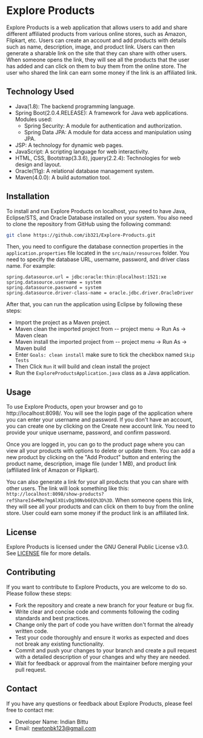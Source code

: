 # Explore Products

Explore Products is a web application that allows users to add and share different affiliated products from various online stores, such as Amazon, Flipkart, etc. Users can create an account and add products with details such as name, description, image, and product link. Users can then generate a sharable link on the site that they can share with other users. When someone opens the link, they will see all the products that the user has added and can click on them to buy them from the online store. The user who shared the link can earn some money if the link is an affiliated link.

## Technology Used

- Java(1.8): The backend programming language.
- Spring Boot(2.0.4.RELEASE): A framework for Java web applications. Modules used:
  - Spring Security: A module for authentication and authorization.
  - Spring Data JPA: A module for data access and manipulation using JPA.
- JSP: A technology for dynamic web pages.
- JavaScript: A scripting language for web interactivity.
- HTML, CSS, Bootstrap(3.3.6), jquery(2.2.4): Technologies for web design and layout.
- Oracle(11g): A relational database management system.
- Maven(4.0.0): A build automation tool.

## Installation

To install and run Explore Products on localhost, you need to have Java, Eclipse/STS, and Oracle Database installed on your system. You also need to clone the repository from GitHub using the following command:

```bash
git clone https://github.com/ib321/Explore-Products.git
```

Then, you need to configure the database connection properties in the `application.properties` file located in the `src/main/resources` folder. You need to specify the database URL, username, password, and driver class name. For example:

```properties
spring.datasource.url = jdbc:oracle:thin:@localhost:1521:xe
spring.datasource.username = system
spring.datasource.password = system
spring.datasource.driver-class-name = oracle.jdbc.driver.OracleDriver
```

After that, you can run the application using Eclipse by following these steps:

- Import the project as a Maven project.
- Maven clean the imported project from -- project menu -> Run As -> Maven clean
- Maven install the imported project from -- project menu -> Run As -> Maven build
- Enter ``Goals: clean install`` make sure to tick the checkbox named `Skip Tests`
- Then Click `Run` it will build and clean install the project
- Run the `ExploreProductsApplication.java` class as a Java application.

## Usage

To use Explore Products, open your browser and go to http://localhost:8098/. You will see the login page of the application where you can enter your username and password. If you don't have an account, you can create one by clicking on the Create new account link. You need to provide your unique username, password, and confirm password.

Once you are logged in, you can go to the product page where you can view all your products with options to delete or update them. You can add a new product by clicking on the "Add Product" button and entering the product name, description, image file (under 1 MB), and product link (affiliated link of Amazon or Flipkart).

You can also generate a link for your all products that you can share with other users. The link will look something like this: `http://localhost:8098/show-products?refShareId=MOe7mgAlXOivDg30Nvb6EQ%3D%3D`. When someone opens this link, they will see all your products and can click on them to buy from the online store. User could earn some money if the product link is an affiliated link.

## License

Explore Products is licensed under the GNU General Public License v3.0. See [LICENSE](LICENSE) file for more details.

## Contributing

If you want to contribute to Explore Products, you are welcome to do so. Please follow these steps:

- Fork the repository and create a new branch for your feature or bug fix.
- Write clear and concise code and comments following the coding standards and best practices.
- Change only the part of code you have written don't format the already written code.
- Test your code thoroughly and ensure it works as expected and does not break any existing functionality.
- Commit and push your changes to your branch and create a pull request with a detailed description of your changes and why they are needed.
- Wait for feedback or approval from the maintainer before merging your pull request.

## Contact

If you have any questions or feedback about Explore Products, please feel free to contact me:

- Developer Name: Indian Bittu
- Email: newtonbk123@gmail.com